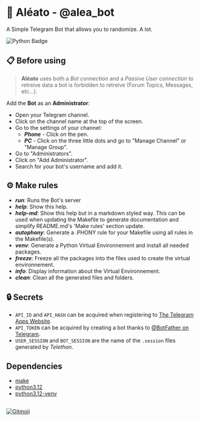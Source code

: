 # 🤖 Aléato - @alea_bot
A Simple Telegram Bot that allows you to randomize. A lot.

![Python Badge](https://img.shields.io/badge/Python-3.12-%233776AB?logo=python&logoColor=%233776AB)

## 📋 Before using
> **Aléato** uses both a *Bot connection* and a *Passive User connection* to retreive data a bot is forbidden to retreive (Forum Topics, Messages, etc...).

Add the **Bot** as an **Administrator**:
- Open your Telegram channel.
- Click on the channel name at the top of the screen.
- Go to the settings of your channel:
    - ***Phone*** - Click on the pen.
    - ***PC*** - Click on the three little dots and go to "Manage Channel" or "Manage Group".
- Go to "Administrators".
- Click on "Add Administrator".
- Search for your bot's username and add it.

## ⚙️ Make rules
- ***run***:            Runs the Bot's server
- ***help***:           Show this help.
- ***help-md***:        Show this help but in a markdown styled way. This can be used when updating the Makefile to generate documentation and simplify README.md's 'Make rules' section update.
- ***autophony***:      Generate a .PHONY rule for your Makefile using all rules in the Makefile(s).
- ***venv***:           Generate a Python Virtual Environnement and install all needed packages.
- ***freeze***:         Freeze all the packages into the files used to create the virtual environnement.
- ***info***:           Display information about the Virtual Environnement.
- ***clean***:          Clean all the generated files and folders.

## 🔒 Secrets
- `API_ID` and `API_HASH` can be acquired when registering to [The Telegram Apps Website](https://my.telegram.org/auth).
- `API_TOKEN` can be acquired by creating a bot thanks to [@BotFather on Telegram](https://core.telegram.org/bots#how-do-i-create-a-bot).
- `USER_SESSION` and `BOT_SESSION` are the name of the `.session` files generated by *Telethon*.

## Dependencies
- [make](https://www.gnu.org/software/make/)
- [python3.12](https://docs.python.org/3/whatsnew/3.12.html)
- [python3.12-venv](https://docs.python.org/3/tutorial/venv.html)

##
<a href="https://gitmoji.dev">
  <img
    src="https://img.shields.io/badge/gitmoji-%20😜%20😍-FFDD67.svg?style=flat-square"
    alt="Gitmoji"
  />
</a>
